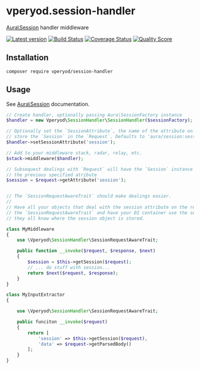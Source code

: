 # vperyod.session-handler
[Aura\Session] handler middleware

[![Latest version][ico-version]][link-packagist]
[![Build Status][ico-travis]][link-travis]
[![Coverage Status][ico-scrutinizer]][link-scrutinizer]
[![Quality Score][ico-code-quality]][link-code-quality]

## Installation
```
composer require vperyod/session-handler
```

## Usage
See [Aura\Session] documentation.
```php
// Create handler, optionally passing Aura\SessionFactory instance
$handler = new Vperyod\SessionHandler\SessionHandler($sessionFactory);

// Optionally set the `SessionAttribute`, the name of the attribute on which to
// store the `Session` in the `Request`. Defaults to 'aura/session:session'
$handler->setSessionAttribute('session');

// Add to your middleware stack, radar, relay, etc.
$stack->middleware($handler);

// Subsequest dealings with `Request` will have the `Session` instance available at
// the previous specified atribute
$session = $request->getAttribute('session');


// The `SessionRequestAwareTrait` should make dealings easier.
//
// Have all your objects that deal with the session attribute on the request use
// the `SessionRequestAwareTrait` and have your DI container use the setter, so that 
// they all know where the session object is stored.

class MyMiddleware
{
    use \Vperyod\SessionHandler\SessionRequestAwareTrait;

    public function __invoke($request, $response, $next)
    {
        $session = $this->getSession($request);
        // ... do stuff with session...
        return $next($request, $response);
    }
}

class MyInputExtractor
{

    use \Vperyod\SessionHandler\SessionRequestAwareTrait;

    public funciton __invoke($request)
    {
        return [
            'session' => $this->getSession($request),
            'data' => $request->getParsedBody()
        ];
    }
}
```
[Aura\Session]: https://github.com/auraphp/Aura.Session

[ico-version]: https://img.shields.io/packagist/v/vperyod/session-handler.svg?style=flat-square
[ico-travis]: https://img.shields.io/travis/vperyod/vperyod.session-handler/master.svg?style=flat-square
[ico-scrutinizer]: https://img.shields.io/scrutinizer/coverage/g/vperyod/vperyod.session-handler.svg?style=flat-square
[ico-code-quality]: https://img.shields.io/scrutinizer/g/vperyod/vperyod.session-handler.svg?style=flat-square

[link-packagist]: https://packagist.org/packages/vperyod/session-handler
[link-travis]: https://travis-ci.org/vperyod/vperyod.session-handler
[link-scrutinizer]: https://scrutinizer-ci.com/g/vperyod/vperyod.session-handler
[link-code-quality]: https://scrutinizer-ci.com/g/vperyod/vperyod.session-handler
